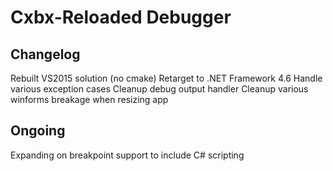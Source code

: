 # Cxbx-Reloaded Debugger

## Changelog

Rebuilt VS2015 solution (no cmake)
Retarget to .NET Framework 4.6
Handle various exception cases
Cleanup debug output handler
Cleanup various winforms breakage when resizing app

## Ongoing

Expanding on breakpoint support to include C# scripting
